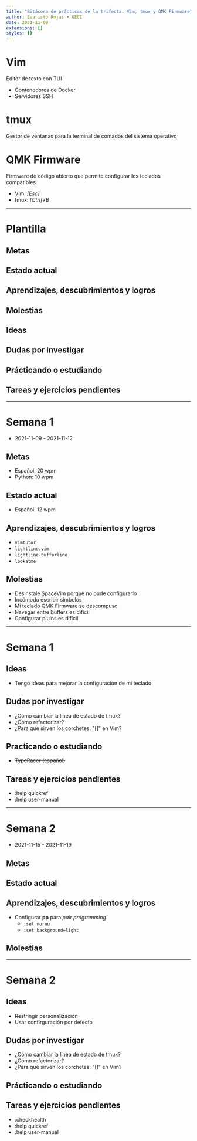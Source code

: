 ```yaml
---
title: "Bitácora de prácticas de la trifecta: Vim, tmux y QMK Firmware"
author: Evaristo Rojas • GECI
date: 2021-11-09
extensions: []
styles: {}
---
```


# Vim

Editor de texto con TUI

- Contenedores de Docker
- Servidores SSH

# tmux

Gestor de ventanas para la terminal de comados del sistema operativo

# QMK Firmware

Firmware de código abierto que permite configurar los teclados compatibles

- Vim: _[Esc]_
- tmux: _[Ctrl]+B_

---

# Plantilla

## Metas

## Estado actual

## Aprendizajes, descubrimientos y logros

## Molestias

## Ideas

## Dudas por investigar

## Prácticando o estudiando

## Tareas y ejercicios pendientes

---

# Semana 1

- 2021-11-09 - 2021-11-12

## Metas
- Español: 20 wpm
- Python: 10 wpm

## Estado actual
- Español: 12 wpm

## Aprendizajes, descubrimientos y logros
- `vimtutor`
- `lightline.vim`
- `lightline-bufferline`
- `lookatme`

## Molestias
- Desinstalé SpaceVim porque no pude configurarlo
- Incómodo escribir símbolos
- Mi teclado QMK Firmware se descompuso
- Navegar entre buffers es difícil
- Configurar pluins es difícil

---

# Semana 1

## Ideas
- Tengo ideas para mejorar la configuración de mi teclado

## Dudas por investigar
- ¿Cómo cambiar la línea de estado de tmux?
- ¿Cómo refactorizar?
- ¿Para qué sirven los corchetes: "[]" en Vim?

## Practicando o estudiando
- ~~TypeRacer (español)~~

## Tareas y ejercicios pendientes
- :help quickref
- :help user-manual

---

# Semana 2

- 2021-11-15 - 2021-11-19

## Metas

## Estado actual

## Aprendizajes, descubrimientos y logros
- Configurar **pp** para _pair programming_
    - `:set nornu`
    - `:set background=light`

## Molestias

---

# Semana 2

## Ideas
- Restringir personalización
- Usar confirguración por defecto

## Dudas por investigar
- ¿Cómo cambiar la línea de estado de tmux?
- ¿Cómo refactorizar?
- ¿Para qué sirven los corchetes: "[]" en Vim?

## Prácticando o estudiando

## Tareas y ejercicios pendientes
- :checkhealth
- :help quickref
- :help user-manual
